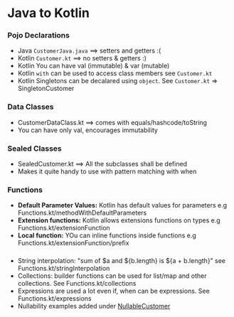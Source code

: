 # Java to Kotlin

### Pojo Declarations
- Java `CustomerJava.java` ==> setters and getters :(
- Kotlin `Customer.kt` ==> no setters & getters :)
- Kotlin You can have val (immutable) & var (mutable) 
- Kotlin `with` can be used to access class members see `Customer.kt`
- Kotlin Singletons can be decalared using `object`. See `Customer.kt` => SingletonCustomer

### Data Classes
- CustomerDataClass.kt ==> comes with equals/hashcode/toString
- You can have only val, encourages immutability

### Sealed Classes
- SealedCustomer.kt ==> All the subclasses shall be defined
- Makes it quite handy to use with pattern matching with when

### Functions
- **Default Parameter Values:** Kotlin has default values for parameters e.g Functions.kt/methodWithDefaultParameters
- **Extension functions:** Kotlin allows extensions functions on types e.g Functions.kt/extensionFunction
- **Local function:** YOu can inline functions inside functions e.g Functions.kt/extensionFunction/prefix

###
- String interpolation: "sum of $a and ${b.length} is ${a + b.length}" see  Functions.kt/stringInterpolation
- Collections: builder functions can be used for list/map and other collections. See Functions.kt/collections
- Expressions are used a lot even if, when can be expressions. See  Functions.kt/expressions
- Nullability examples added under [NullableCustomer](src/main/kotlin/NullableCustomer.kt)